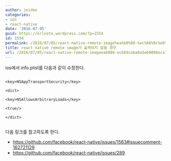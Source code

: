 ```yaml
---
author: jeidee
categories:
- ios
- react-native
date: '2016-07-05'
guid: https://erlnote.wordpress.com/?p=1554
id: 1554
permalink: /2016/07/05/react-native-remote-image%ea%b0%80-%ec%b6%9c%eb%a0%a5%eb%90%98%ec%a7%80-%ec%95%8a%ec%9d%84-%ea%b2%bd%ec%9a%b0/
title: react-native remote image가 출력되지 않을 경우
url: /2016/07/05/react-native-remote-imageeab080-ecb69ceba0a5eb9098eca780-ec958aec9d84-eab2bdec9ab0
---
```


ios에서 info.plist를 다음과 같이 수정한다.

```
  
<key>NSAppTransportSecurity</key>
  
<dict>
  
<key>NSAllowsArbitraryLoads</key>
  
<true/>
  
</dict>
  
```

다음 링크를 참고하도록 한다.

  * https://github.com/facebook/react-native/issues/1563#issuecomment-162721129
  * https://github.com/facebook/react-native/issues/289